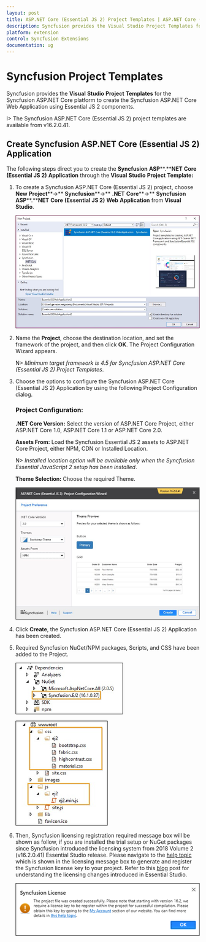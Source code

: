 ```yaml
---
layout: post
title: ASP.NET Core (Essential JS 2) Project Templates | ASP.NET Core (Essential JS 2) | Syncfusion
description: Syncfusion provides the Visual Studio Project Templates for the Syncfusion ASP.NET Core (Essential JS 2) platform to create the Syncfusion ASP.NET Core (Essential JS 2) Web Application using Essential JS 2 components
platform: extension
control: Syncfusion Extensions
documentation: ug
---
```


# Syncfusion Project Templates

Syncfusion provides the **Visual** **Studio** **Project** **Templates** for the Syncfusion ASP.NET Core platform to create the Syncfusion ASP.NET Core Web Application using Essential JS 2 components.  

I> The Syncfusion ASP.NET Core (Essential JS 2) project templates are available from v16.2.0.41.  

## Create Syncfusion ASP.NET Core (Essential JS 2) Application

The following steps direct you to create the **Syncfusion** **ASP****.****NET** **Core** **(Essential JS 2)** **Application** through the **Visual** **Studio** **Project** **Template:**

1. To create a Syncfusion ASP.NET Core (Essential JS 2) project, choose  **New** **Project****->** **Syncfusion****->** **.NET** **Core****->** **Syncfusion** **ASP****.****NET** **Core** **(Essential JS 2)** **Web** **Application** from **Visual** **Studio**.

   ![Choose Syncfusion Essential JS 2 ASP.NET Core Web Application from Visual Studio new project dialog](Syncfusion-Project-Templates_images/Syncfusion-Project-Templates-img1.jpeg)

2. Name the **Project**, choose the destination location, and set the framework of the project, and then click **OK**. The Project Configuration Wizard appears.

   N> *Minimum target framework is 4.5 for Syncfusion ASP.NET Core (Essential JS 2) Project Templates*.
   
3. Choose the options to configure the Syncfusion ASP.NET Core (Essential JS 2) Application by using the following Project Configuration dialog.

   ### Project Configuration:

   **.NET Core Version:** Select the version of ASP.NET Core Project, either ASP.NET Core 1.0, ASP.NET Core 1.1 or ASP.NET Core 2.0.

   **Assets From:** Load the Syncfusion Essential JS 2 assets to ASP.NET Core Project, either NPM, CDN or Installed Location.

   N> *Installed location option will be available only when the Syncfusion Essential JavaScript 2 setup has been installed*.

   **Theme Selection:** Choose the required Theme.

   ![Syncfusion Essential JS 2 ASP.NET Core Project Configuration wizard](Syncfusion-Project-Templates_images/Syncfusion-Project-Templates-img2.jpeg)
   
4. Click **Create**, the Syncfusion ASP.NET Core (Essential JS 2) Application has been created.

5. Required Syncfusion NuGet/NPM packages, Scripts, and CSS have been added to the Project.

   ![Required Syncfusion Essential JS 2 ASP.NET Core NuGet/NPM packages](Syncfusion-Project-Templates_images/Syncfusion-Project-Templates-img3.jpeg)

   ![Required Syncfusion Essential JS 2 ASP.NET Core Scripts and Themes](Syncfusion-Project-Templates_images/Syncfusion-Project-Templates-img4.jpeg)

6. Then, Syncfusion licensing registration required message box will be shown as follow, if you are installed the trial setup or NuGet packages since Syncfusion introduced the licensing system from 2018 Volume 2 (v16.2.0.41) Essential Studio release. Please navigate to the [help topic](https://help.syncfusion.com/common/essential-studio/licensing/license-key#how-to-generate-syncfusion-license-key) which is shown in the licensing message box to generate and register the Syncfusion license key to your project. Refer to this [blog](https://blog.syncfusion.com/post/Whats-New-in-2018-Volume-2-Licensing-Changes-in-the-1620x-Version-of-Essential-Studio.aspx) post for understanding the licensing changes introduced in Essential Studio.

   ![Syncfusion Essential JS 2 ASP.NET Core licensing registration required message box](Syncfusion-Project-Templates_images/Syncfusion-Project-Templates-img5.jpeg)




